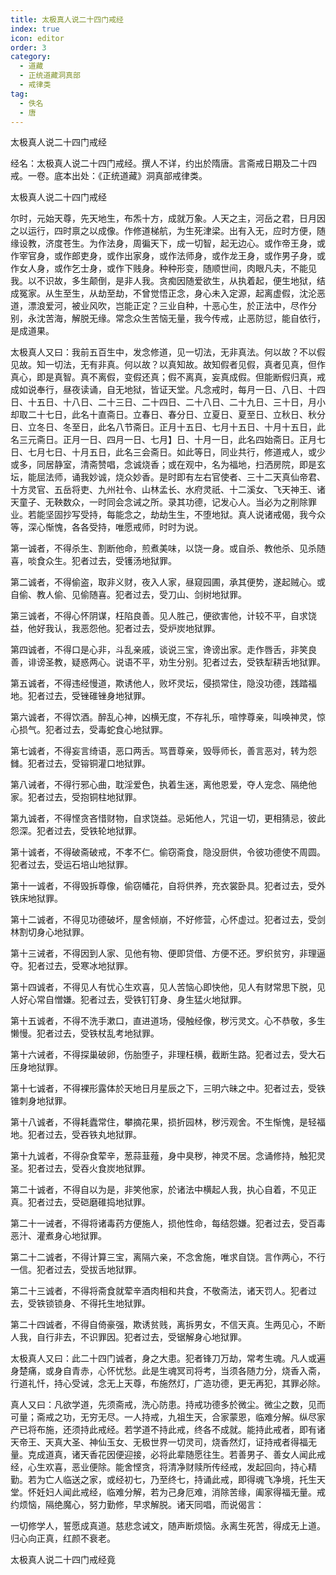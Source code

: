 ```yaml
---
title: 太极真人说二十四门戒经
index: true
icon: editor
order: 3
category:
  - 道藏
  - 正统道藏洞真部
  - 戒律类
tag:
  - 佚名
  - 唐
---
```


太极真人说二十四门戒经  

经名：太极真人说二十四门戒经。撰人不详，约出於隋唐。言斋戒日期及二十四戒。一卷。底本出处：《正统道藏》洞真部戒律类。  

太极真人说二十四门戒经  

尔时，元始天尊，先天地生，布炁十方，成就万象。人天之主，河岳之君，日月因之以运行，四时禀之以成像。作修道梯航，为生死津梁。出有入无，应时方便，随缘设教，济度苍生。为作法身，周徧天下，成一切智，起无边心。或作帝王身，或作宰官身，或作郎吏身，或作出家身，或作法师身，或作龙王身，或作男子身，或作女人身，或作乞士身，或作下贱身。种种形变，随顺世间，肉眼凡夫，不能见我。以不识故，多生颠倒，是非人我。贪痴因随爱欲生，从执着起，便生地狱，结成冤家。从生至生，从劫至劫，不曾觉悟正念，身心未入定源，起离虚假，沈沦恶道，漂浪爱河，被业风吹，岂能正定？三业自种，十恶心生，於正法中，尽作分别，永沈苦海，解脱无缘。常念众生苦恼无量，我今传戒，止恶防愆，能自依行，是成道果。  

太极真人又曰：我前五百生中，发念修道，见一切法，无非真法。何以故？不以假见故。知一切法，无有非真。何以故？以真知故。故知假者见假，真者见真，但作真心，即是真智。真不离假，变假还真；假不离真，妄真成假。但能断假归真，戒成如说奉行，昼夜读诵，自无地狱，皆证天堂。凡念戒时，每月一日、八日、十四日、十五日、十八日、二十三日、二十四日、二十八日、二十九日、三十日，月小却取二十七日，此名十直斋日。立春日、春分日、立夏日、夏至日、立秋日、秋分日、立冬日、冬至日，此名八节斋日。正月十五日、七月十五日、十月十五日，此名三元斋日。正月一日、四月一日、七月】日、十月一日，此名四始斋日。正月七日、七月七日、十月五日，此名三会斋日。如此等日，同业共行，修道戒人，或少或多，同居静室，清斋赞唱，念诚烧香；或在观中，名为福地，扫洒房院，即是玄坛，能屈法师，诵我妙诚，烧众妙香。是时即有左右官使者、三十二天真仙帝君、十方灵官、五岳将吏、九州社令、山林孟长、水府灵祇、十二溪女、飞天神王、诸天童子、无鞅数众，一时同会念诫之所。录其功德，记发心人。当必为之削除罪业。若能坚固抄写受持，每能念之，劫劫生生，不堕地狱。真人说诸戒偈，我今众等，深心惭愧，各各受持，唯愿戒师，时时为说。  

第一诚者，不得杀生、割断他命，煎煮美味，以饶一身。或自杀、教他杀、见杀随喜，啖食众生。犯者过去，受镬汤地狱罪。  

第二诚者，不得偷盗，取非义财，夜入人家，昼窥园圃，承其便势，遂起贼心。或自偷、教人偷、见偷随喜。犯者过去，受刀山、剑树地狱罪。  

第三诚者，不得心怀阴谋，枉陷良善。见人胜己，便欲害他，计较不平，自求饶益，他好我认，我恶怨他。犯者过去，受炉炭地狱罪。  

第四诚者，不得口是心非，斗乱亲戚，谈说三宝，谗谤出家。走作唇舌，非笑良善，诽谤圣教，疑惑两心。说语不平，劝生分别。犯者过去，受铁犁耕舌地狱罪。  

第五诚者，不得违经慢道，欺诱他人，败坏灵坛，侵损常住，隐没功德，践踏福地。犯者过去，受锉碓锉身地狱罪。  

第六诚者，不得饮酒。醉乱心神，凶横无度，不存礼乐，喧悖尊亲，叫唤神灵，惊心损气。犯者过去，受毒蛇食心地狱罪。  

第七诚者，不得妄言绮语，恶口两舌。骂晋尊亲，毁辱师长，善言恶对，转为怨雠。犯者过去，受镕铜灌口地狱罪。  

第八诫者，不得行邪心曲，耽淫爱色，执着生迷，离他恩爱，夺人宠念、隔绝他家。犯者过去，受抱铜柱地狱罪。  

第九诚者，不得悭贪吝惜财物，自求饶益。忌妬他人，咒诅一切，更相猜忌，彼此怨深。犯者过去，受铁轮地狱罪。  

第十诚者，不得破斋破戒，不孝不仁。偷窃斋食，隐没厨供，令彼功德使不周圆。犯者过去，受运石培山地狱罪。  

第十一诚者，不得毁拆尊像，偷窃幡花，自将供养，充衣裳卧具。犯者过去，受外铁床地狱罪。  

第十二诚者，不得见功德破坏，屋舍倾崩，不好修营，心怀虚过。犯者过去，受剑林割切身心地狱罪。  

第十三诫者，不得因到人家、见他有物、便即贷借、方便不还。罗织贫穷，非理逼夺。犯者过去，受寒冰地狱罪。  

第十四诚者，不得见人有忧心生欢喜，见人苦恼心即快他，见人有财常思下脱，见人好心常自憎嫌。犯者过去，受铁钉钉身、身生猛火地狱罪。  

第十五诚者，不得不洗手漱口，直进道场，侵触经像，秽污灵文。心不恭敬，多生懒慢。犯者过去，受铁杖乱考地狱罪。  

第十六诫者，不得探巢破卵，伤胎堕子，非理枉横，截断生路。犯者过去，受大石压身地狱罪。  

第十七诚者，不得裸形露体於天地日月星辰之下，三明六昧之中。犯者过去，受铁锥刺身地狱罪。  

第十八诚者，不得耗蠹常住，攀摘花果，损折园林，秽污观舍。不生惭愧，是轻福地。犯者过去，受吞铁丸地狱罪。  

第十九诚者，不得杂食荤辛，葱蒜韮薤，身中臭秽，神灵不居。念诵修持，触犯灵圣。犯者过去，受吞火食炭地狱罪。  

第二十诚者，不得自以为是，非笑他家，於诸法中横起人我，执心自着，不见正真。犯者过去，受硙磨碓捣地狱罪。  

第二十一诫者，不得将诸毒药方便施人，损他性命，每结怨嫌。犯者过去，受百毒恶汁、灌煮身心地狱罪。  

第二十二诚者，不得计算三宝，离隔六亲，不念舍施，唯求自饶。言作两心，不行一信。犯者过去，受拔舌地狱罪。  

第二十三诚者，不得将斋食就荤辛酒肉相和共食，不敬斋法，诸天罚人。犯者过去，受铁锁锁身、不得托生地狱罪。  

第二十四诚者，不得自倚豪强，欺诱贫贱，离拆男女，不信天真。生两见心，不断人我，自行非去，不识罪因。犯者过去，受锯解身心地狱罪。  

太极真人又曰：此二十四门诚者，身之大患。犯者锋刀万劫，常考生魂。凡人或遍身楚痛，或身自青赤，心怀忧愁。此是生魂冥司将考，当须各随力分，烧香入斋，行道礼忏，持心受诫，念无上天尊，布施然灯，广造功德，更无再犯，其罪必除。  

真人又曰：凡欲学道，先须斋戒，洗心防患。持戒功德多於微尘。微尘之数，见而可量；斋戒之功，无穷无尽。一人持戒，九祖生天，合家蒙恩，临难分解。纵尽家产已将布施，还须持此戒经。若学道不持此戒，终各不成就。能持此戒者，即有诸天帝王、天真大圣、神仙玉女、无极世界一切灵司，烧香然灯，证持戒者得福无量。克成道真，诸天香花因便迎接，必将此辈随愿往生。若善男子、善女人闻此戒经，心生欢喜，恶业便除。能舍悭贪，将清净财赎所传经戒，发起回向，持心精勤。若为亡人临送之家，或经初七，乃至终七，持诵此戒，即得魂飞净境，托生天堂。怀妊妇人闻此戒经，临难分解，若为己身厄难，消除苦缘，阖家得福无量。戒约烦恼，隔绝魔心，努力勤修，早求解脱。诸天同唱，而说偈言：  

一切修学人，誓愿成真道。慈悲念诫文，随声断烦恼。永离生死苦，得成无上道。归心向正真，红颜不衰老。  

太极真人说二十四门戒经竟  
